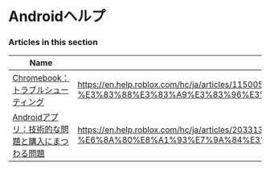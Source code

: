 # Androidヘルプ  
### Articles in this section
Name|URL
-|-
[Chromebook：トラブルシューティング](./Chromebook：トラブルシューティング.html) |https://en.help.roblox.com/hc/ja/articles/115005743383-Chromebook-%E3%83%88%E3%83%A9%E3%83%96%E3%83%AB%E3%82%B7%E3%83%A5%E3%83%BC%E3%83%86%E3%82%A3%E3%83%B3%E3%82%B0
[Androidアプリ：技術的な問題と購入にまつわる問題](./Androidアプリ：技術的な問題と購入にまつわる問題.html) |https://en.help.roblox.com/hc/ja/articles/203313570-Android%E3%82%A2%E3%83%97%E3%83%AA-%E6%8A%80%E8%A1%93%E7%9A%84%E3%81%AA%E5%95%8F%E9%A1%8C%E3%81%A8%E8%B3%BC%E5%85%A5%E3%81%AB%E3%81%BE%E3%81%A4%E3%82%8F%E3%82%8B%E5%95%8F%E9%A1%8C
